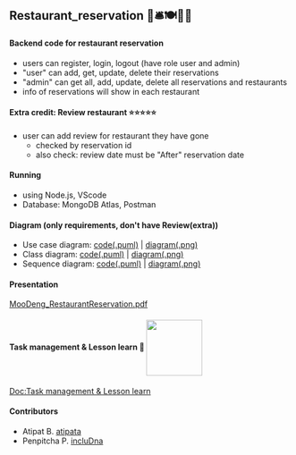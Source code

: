 ## Restaurant_reservation 🥐🛎️🍽️🍱🍣

#### Backend code for restaurant reservation
- users can register, login, logout (have role user and admin)
- "user" can add, get, update, delete their reservations
- "admin" can get all, add, update, delete all reservations and restaurants
- info of reservations will show in each restaurant

#### Extra credit: Review restaurant ⭐⭐⭐⭐⭐
- user can add review for restaurant they have gone
   * checked by reservation id
   * also check: review date must be "After" reservation date

#### Running
- using Node.js, VScode
- Database: MongoDB Atlas, Postman

#### Diagram (only requirements, don't have Review(extra))
- Use case diagram: [code(.puml)](https://github.com/incluDna/Restaurant_reservation/blob/f90da645d391819c57c61c255ea46f1d759ff505/RRSusecase.puml) | [diagram(.png)](https://github.com/incluDna/Restaurant_reservation/blob/f90da645d391819c57c61c255ea46f1d759ff505/out/Restaurant%20reservation%20system%20Use%20Case%20Diagram.png)
- Class diagram: [code(.puml)](https://github.com/incluDna/Restaurant_reservation/blob/f90da645d391819c57c61c255ea46f1d759ff505/classDiagram.puml) | [diagram(.png)](https://github.com/incluDna/Restaurant_reservation/blob/f90da645d391819c57c61c255ea46f1d759ff505/out/classDiagram.png)
- Sequence diagram: [code(.puml)](https://github.com/incluDna/Restaurant_reservation/tree/f90da645d391819c57c61c255ea46f1d759ff505/Sequence%20Diagram) | [diagram(.png)](https://github.com/incluDna/Restaurant_reservation/tree/f90da645d391819c57c61c255ea46f1d759ff505/out/Sequence%20Diagram)
#### Presentation
[MooDeng_RestaurantReservation.pdf](https://github.com/incluDna/Restaurant_reservation/blob/326bc63616d2b86062b36bb752f1c8ddcbb4b140/MooDeng_RestaurantReservation.pdf)

#### Task management & Lesson learn 🦾 <img src="https://media4.giphy.com/media/v1.Y2lkPTc5MGI3NjExM2tjZWdqc2IyeGdxZW56c2MwMHYxZXF6bzRzdmMxbnNoYThkZGZneCZlcD12MV9pbnRlcm5hbF9naWZfYnlfaWQmY3Q9Zw/24akSucLOFwwoZamdr/giphy.gif" width="100px" align=center>
[Doc:Task management & Lesson learn](https://docs.google.com/document/d/1XfdLlqYXHAoCYQ9TBi6ho5Q0S2CY7TeEiqgJIiMj5Yg/view?usp=sharing)

#### Contributors
- Atipat B. [atipata](https://github.com/atipata)
- Penpitcha P. [incluDna](https://github.com/incluDna)
